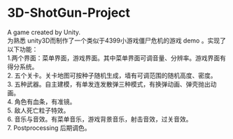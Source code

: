 # 3D-ShotGun-Project
A game created by Unity.  
为熟悉 unity3D而制作了一个类似于4399小游戏僵尸危机的游戏 demo 。实现了以下功能：  
1.两个界面：菜单界面，游戏界面。其中菜单界面可调音量、分辨率。游戏界面有得分系统。  
2. 五个关卡。关卡地图可按种子随机生成，墙有可调范围的随机高度、密度。  
3. 五种武器。自主建模，有单发连发散弹三种模式，有换弹动画、弹壳抛出动画。  
4. 角色有血条，有准镜。  
5. 敌人死亡粒子特效。  
6. 音乐与音效。有菜单音乐，游戏背景音乐，射击音效，过关音效。  
7. Postprocessing  后期调色。
